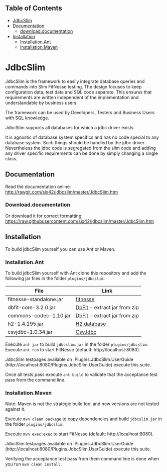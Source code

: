 ## Table of Contents

- [JdbcSlim](#jdbcslim)
- [Documentation](#documentation)
   * [download.documentation](#downloaddocumentation)
- [Installation](#installation)
   * [Installation.Ant](#installationant)
   * [Installation.Maven](#installationmaven)

# JdbcSlim

JdbcSlim is the framework to easily integrate database queries and commands into Slim FitNesse testing.
The design focuses to keep configuration data, test data and SQL code separate.
This ensures that requirements are written independent of the implementation and understandable by business users.

The framework can be used by Developers, Testers and Business Users with SQL knowledge.

JdbcSlim supports all databases for which a jdbc driver exists. 

It is agnostic of database system specifics and has no code special to any database system.
Such things should be handled by the jdbc driver.
Nevertheless the jdbc code is segregated from the slim code and adding any driver specific requirements can be done by simply changing a single class.

## Documentation
Read the documentation online: http://rawgit.com/six42/jdbcslim/master/JdbcSlim.htm
### Download.documentation
Or download it for correct formatting: https://raw.githubusercontent.com/six42/jdbcslim/master/JdbcSlim.htm

## Installation
To build jdbcSlim yourself you can use Ant or Maven.

### Installation.Ant
To build jdbcSlim yourself with Ant clone this repository and add the following jar files in the folder `plugins/jdbcslim`:

| **File** | **Link** |
| --- | --- |
| fitnesse-standalone.jar | [fitnesse](http://fitnesse.org) |
| dbfit-core-3.2.0.jar    | [DbFit](https://github.com/dbfit/dbfit/releases/download/v3.2.0/dbfit-complete-3.2.0.zip) - extract jar from zip|
| commons-codec-1.10.jar  | [DbFit](https://github.com/dbfit/dbfit/releases/download/v3.2.0/dbfit-complete-3.2.0.zip) - extract jar from zip|
| h2-1.4.195.jar          | [H2 database](http://www.h2database.com/html/download.html)|
| csvjdbc-1.0.34.jar      | [CsvJdbc](https://sourceforge.net/projects/csvjdbc/files/latest/download)|

Execute `ant jar` to build `jdbcslim.jar` in the folder `plugins/jdbcslim`.
Execute `ant run` to start FitNesse (default: http://localhost:8080).

JdbcSlim testpages available on .Plugins.JdbcSlim.UserGuide (http://localhost:8080/Plugins.JdbcSlim.UserGuide) execute this suite.

Once all tests pass execute `ant build` to validate that the acceptance test pass from the command line.

### Installation.Maven
Note: Maven is not the strategic build tool and new versions are not tested against it.

Execute `mvn clean package` to copy dependencies and build `jdbcslim.jar` in the folder `plugins/jdbcslim`.

Execute `mvn exec:exec` to start FitNesse (default: http://localhost:8080).

JdbcSlim testpages available on .Plugins.JdbcSlim.UserGuide (http://localhost:8080/Plugins.JdbcSlim.UserGuide) execute this suite.
 
Verifying the acceptance test pass from them command line is done when you run `mvn clean install`.

